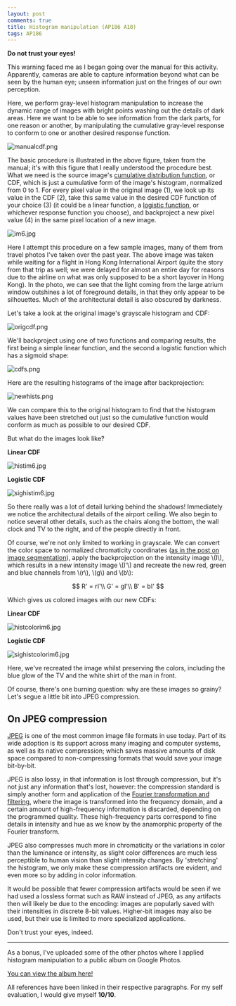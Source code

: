 ```yaml
---
layout: post
comments: true
title: Histogram manipulation (AP186 A10)
tags: AP186
---  
```


**Do not trust your eyes!**

This warning faced me as I began going over the manual for this activity. Apparently, cameras are able to capture information beyond what can be seen by the human eye; unseen information just on the fringes of our own perception.

Here, we perform gray-level histogram manipulation to increase the dynamic range of images with bright points washing out the details of dark areas. Here we want to be able to see information from the dark parts, for one reason or another, by manipulating the cumulative gray-level response to conform to one or another desired response function.

![manualcdf.png](https://s12.postimg.cc/tzhas37lp/manualcdf.png)

The basic procedure is illustrated in the above figure, taken from the manual; it's with this figure that I really understood the procedure best. What we need is the source image's [cumulative distribution function](https://en.wikipedia.org/wiki/Cumulative_distribution_function), or CDF, which is just a cumulative form of the image's histogram, normalized from 0 to 1. For every pixel value in the original image (1), we look up its value in the CDF (2), take this same value in the desired CDF function of your choice (3) (it could be a linear function, a [logistic function](https://en.wikipedia.org/wiki/Logistic_function), or whichever response function you choose), and backproject a new pixel value (4) in the same pixel location of a new image.

![im6.jpg](https://s18.postimg.cc/pp7ewu8mh/im6.jpg)

Here I attempt this procedure on a few sample images, many of them from travel photos I've taken over the past year. The above image was taken while waiting for a flight in Hong Kong International Airport (quite the story from that trip as well; we were delayed for almost an entire day for reasons due to the airline on what was only supposed to be a short layover in Hong Kong). In the photo, we can see that the light coming from the large atrium window outshines a lot of foreground details, in that they only appear to be silhouettes. Much of the architectural detail is also obscured by darkness.

Let's take a look at the original image's grayscale histogram and CDF:

![origcdf.png](https://s17.postimg.cc/rj3bbs31r/origcdf.png)

We'll backproject using one of two functions and comparing results, the first being a simple linear function, and the second a logistic function which has a sigmoid shape:

![cdfs.png](https://s11.postimg.cc/4smcnrmjn/cdfs.png)

Here are the resulting histograms of the image after backprojection:

![newhists.png](https://s16.postimg.cc/vxqg1fbgl/newhists.png)

We can compare this to the original histogram to find that the histogram values have been stretched out just so the cumulative function would conform as much as possible to our desired CDF.

But what do the images look like?

**Linear CDF**

![histim6.jpg](https://s16.postimg.cc/bxk8qgv4l/histim6.jpg)

**Logistic CDF**

![sighistim6.jpg](https://s16.postimg.cc/kqmsvd4bp/sighistim6.jpg)

So there really was a lot of detail lurking behind the shadows! Immediately we notice the architectural details of the airport ceiling. We also begin to notice several other details, such as the chairs along the bottom, the wall clock and TV to the right, and of the people directly in front.

Of course, we're not only limited to working in grayscale. We can convert the color space to normalized chromaticity coordinates ([as in the post on image segmentation](http://devential.ml/2016/10/21/AP186-A7/)), apply the backprojection on the intensity image \\(I\\), which results in a new intensity image \\(I'\\) and recreate the new red, green and blue channels from \\(r\\), \\(g\\) and \\(b\\):

$$
R' = rI'\\
G' = gI'\\
B' = bI'
$$

Which gives us colored images with our new CDFs:

**Linear CDF**

![histcolorim6.jpg](https://s11.postimg.cc/h27rebqer/histcolorim6.jpg)

**Logistic CDF**

![sighistcolorim6.jpg](https://s18.postimg.cc/j8hn28w15/sighistcolorim6.jpg)

Here, we've recreated the image whilst preserving the colors, including the blue glow of the TV and the white shirt of the man in front.

Of course, there's one burning question: why are these images so grainy? Let's segue a little bit into JPEG compression.

## On JPEG compression

[JPEG](https://en.wikipedia.org/wiki/JPEG) is one of the most common image file formats in use today. Part of its wide adoption is its support across many imaging and computer systems, as well as its native compression; which saves massive amounts of disk space compared to non-compressing formats that would save your image bit-by-bit.

JPEG is also lossy, in that information is lost through compression, but it's not just any information that's lost, however: the compression standard is simply another form and application of the [Fourier transformation and filtering](http://devential.ml/2016/10/13/AP186-A6/), where the image is transformed into the frequency domain, and a certain amount of high-frequency information is discarded, depending on the programmed quality. These high-frequency parts correspond to fine details in intensity and hue as we know by the anamorphic property of the Fourier transform.

JPEG also compresses much more in chromaticity or the variations in color than the luminance or intensity, as slight color differences are much less perceptible to human vision than slight intensity changes. By 'stretching' the histogram, we only make these compression artifacts ore evident, and even more so by adding in color information.

It would be possible that fewer compression artifacts would be seen if we had used a lossless format such as RAW instead of JPEG, as any artifacts then will likely be due to the encoding: images are popularly saved with their intensities in discrete 8-bit values. Higher-bit images may also be used, but their use is limited to more specialized applications.

Don't trust your eyes, indeed.

----

As a bonus, I've uploaded some of the other photos where I applied histogram manipulation to a public album on Google Photos.

[You can view the album here!](https://goo.gl/photos/7qUQHvA4bfQX56jz7)

All references have been linked in their respective paragraphs. For my self evaluation, I would give myself **10/10**.
